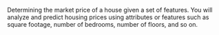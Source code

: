 Determining the market price of a house given a set of features. You will analyze and predict housing prices using attributes or features such as square footage, number of bedrooms, number of floors, and so on.
